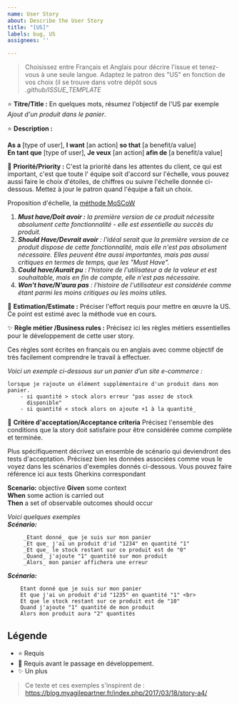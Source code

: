 ```yaml
---
name: User Story
about: Describe the User Story
title: "[US]"
labels: bug, US
assignees: ''

---
```


> Choisissez entre Français et Anglais pour décrire l'issue et tenez-vous à une seule langue.
> Adaptez le patron des "US" en fonction de vos choix (il se trouve dans votre dépôt sous _.github/ISSUE_TEMPLATE_

:star: **Titre/Title :** En quelques mots, résumez l'objectif de l'US par exemple _Ajout d'un produit dans le panier_.

:star: **Description :**

**As a** [type of user], **I want** [an action] **so that** [a benefit/a value]<br>
**En tant que** [type of user], **Je veux** [an action] **afin de** [a benefit/a value]

:star2: **Priorité/Priority :** C'est la priorité dans les attentes du client, ce qui est important, c'est que toute l'
équipe soit d'accord sur l'échelle, vous pouvez aussi faire le choix d'étoiles, de chiffres ou suivre l'échelle donnée
ci-dessous. Mettez à jour le patron quand l'équipe a fait un choix.

Proposition d'échelle, la [méthode MoSCoW](https://paper-leaf.com/insights/prioritize-user-stories/)

1. _**Must have/Doit avoir :** la première version de ce produit nécessite absolument cette fonctionnalité - elle est
   essentielle au succès du produit._
2. _**Should Have/Devrait avoir** : l'idéal serait que la première version de ce produit dispose de cette
   fonctionnalité, mais elle n'est pas absolument nécessaire. Elles peuvent être aussi importantes, mais pas aussi
   critiques en termes de temps, que les "Must Have"._
3. _**Could have/Aurait pu** : l'histoire de l'utilisateur a de la valeur et est souhaitable, mais en fin de compte,
   elle
   n'est pas nécessaire._
4. _**Won't have/N'aura pas** : l'histoire de l'utilisateur est considérée comme étant parmi les moins critiques ou les
   moins utiles._

:star2: **Estimation/Estimate :** Préciser l'effort requis pour mettre en œuvre la US.
Ce point est estimé avec la méthode vue en cours.

:sparkles: **Règle métier /Business rules :**
Précisez ici les règles métiers essentielles pour le développement de cette user story.

Ces règles sont écrites en français ou en anglais avec comme objectif de très facilement comprendre le travail à
effectuer.

_Voici un exemple ci-dessous sur un panier d’un site e-commerce :_

```
lorsque je rajoute un élément supplémentaire d'un produit dans mon 
panier.
    - si quantité > stock alors erreur "pas assez de stock 
      disponible"
    - si quantité < stock alors on ajoute +1 à la quantité_
```

:star2: **Critère d'acceptation/Acceptance criteria**
Précisez l'ensemble des conditions que la story doit satisfaire pour être considérée comme complète et terminée.

Plus spécifiquement décrivez un ensemble de scénario qui deviendront des tests d'acceptation.
Précisez bien les données associées comme vous le voyez dans les scénarios d'exemples donnés ci-dessous.
Vous pouvez faire référence ici aux tests Gherkins correspondant

**Scenario:** objective
**Given** some context<br>
**When** some action is carried out<br>
**Then** a set of observable outcomes should occur <br>

_Voici quelques exemples_<br>
_**Scénario:**_

```
     _Etant donné_ que je suis sur mon panier 
     _Et que_ j'ai un produit d'id "1234" en quantité "1"
     _Et que_ le stock restant sur ce produit est de "0"
     _Quand_ j'ajoute "1" quantité sur mon produit
     _Alors_ mon panier affichera une erreur
```

_**Scénario:**_<br>

```
    Etant donné que je suis sur mon panier 
    Et que j'ai un produit d'id "1235" en quantité "1" <br>
    Et que le stock restant sur ce produit est de "10"
    Quand j'ajoute "1" quantité de mon produit
    Alors mon produit aura "2" quantités
```

## Légende

- :star:  Requis
- :star2: Requis avant le passage en développement.
- :sparkles: Un plus

> Ce texte et ces exemples s'inspirent de  : https://blog.myagilepartner.fr/index.php/2017/03/18/story-a4/
